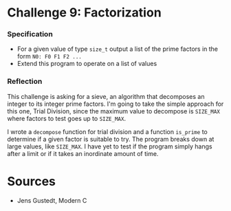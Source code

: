 # Challenge 9: Factorization

### Specification

- For a given value of type `size_t` output a list of the prime factors in the
  form `N0: F0 F1 F2 ...` 
- Extend this program to operate on a list of values

### Reflection

This challenge is asking for a sieve, an algorithm that decomposes an integer to
its integer prime factors. I'm going to take the simple approach for this one,
Trial Division, since the maximum value to decompose is `SIZE_MAX` where factors
to test goes up to `SIZE_MAX`. 

I wrote a `decompose` function for trial division and a function `is_prime` to
determine if a given factor is suitable to try. The program breaks down at large
values, like `SIZE_MAX`. I have yet to test if the program simply hangs after a
limit or if it takes an inordinate amount of time.

# Sources

- Jens Gustedt, Modern C
